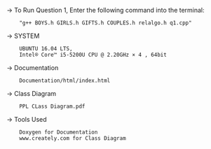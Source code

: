 -> To Run Question 1,
        Enter the following command into the terminal:

        "g++ BOYS.h GIRLS.h GIFTS.h COUPLES.h relalgo.h q1.cpp"

-> SYSTEM

        UBUNTU 16.04 LTS,
        Intel® Core™ i5-5200U CPU @ 2.20GHz × 4 , 64bit
        
-> Documentation
        
        Documentation/html/index.html
        
-> Class Diagram
        
        PPL CLass Diagram.pdf
        
-> Tools Used

        Doxygen for Documentation
        www.creately.com for Class Diagram

